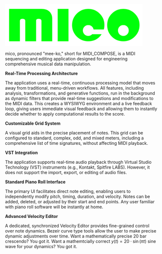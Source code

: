 <img src="MIDI_COMPOSE_logov4.png" alt="A beautiful sunset" width="450">

mico, pronounced "mee-ko," short for MIDI_COMPOSE, is a MIDI sequencing and editing application designed for engineering comprehensive musical data manipulation.

**Real-Time Processing Architecture**

The application uses a real-time, continuous processing model that moves away from traditional, menu-driven workflows. All features, including analysis, transformations, and generative functions, run in the background as dynamic filters that provide real-time suggestions and modifications to the MIDI data. This creates a WYSIWYG environment and a live feedback loop, giving users immediate visual feedback and allowing them to instantly decide whether to apply computational results to the score.

**Customizable Grid System** 

A visual grid aids in the precise placement of notes. This grid can be configured to standard, complex, odd, and mixed meters, including a comprehensive list of time signatures, without affecting MIDI playback.

**VST Integration** 

The application supports real-time audio playback through Virtual Studio Technology (VST) instruments (e.g., Kontakt, Spitfire LABS). However, it does not support the import, export, or editing of audio files.

**Standard Piano Roll Interface**

The primary UI facilitates direct note editing, enabling users to independently modify pitch, timing, duration, and velocity. Notes can be added, deleted, or adjusted by their start and end points. Any user familiar with piano roll software will be instantly at home.

**Advanced Velocity Editor** 

A dedicated, synchronized Velocity Editor provides fine-grained control over note dynamics. Bezeir curve type tools allow the user to make precise dynamic adjustments over time.  Want a mathematically precise 20 bar crescendo? You got it. Want a mathemtcially correct 
$y(t) = 20 \cdot \sin(\pi t)$ 
sine wave for your dynamics? You got it.
